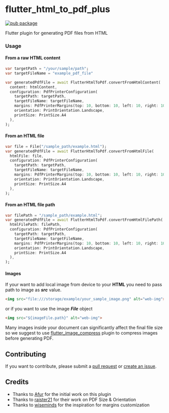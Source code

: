 # flutter_html_to_pdf_plus

[![pub package](https://img.shields.io/pub/v/flutter_html_to_pdf_plus.svg)](https://pub.dartlang.org/packages/flutter_html_to_pdf_plus)

Flutter plugin for generating PDF files from HTML

### Usage

#### From a raw HTML content

```dart 
var targetPath = "/your/sample/path";
var targetFileName = "example_pdf_file"

var generatedPdfFile = await FlutterHtmlToPdf.convertFromHtmlContent(
  content: htmlContent, 
  configuration: PdfPrinterConfiguration(
    targetPath: targetPath, 
    targetFileName: targetFileName,
    margins: PdfPrinterMargins(top: 10, bottom: 10, left: 10, right: 10),
    orientation: PrintOrientation.Landscape,
    printSize: PrintSize.A4
  ),
);
```

#### From an HTML file
```dart
var file = File("/sample_path/example.html");
var generatedPdfFile = await FlutterHtmlToPdf.convertFromHtmlFile(
  htmlFile: file,
  configuration: PdfPrinterConfiguration(
    targetPath: targetPath, 
    targetFileName: targetFileName,
    margins: PdfPrinterMargins(top: 10, bottom: 10, left: 10, right: 10),
    orientation: PrintOrientation.Landscape,
    printSize: PrintSize.A4
  ),
);
```

#### From an HTML file path
```dart
var filePath = "/sample_path/example.html";
var generatedPdfFile = await FlutterHtmlToPdf.convertFromHtmlFilePath(
  htmlFilePath: filePath,
  configuration: PdfPrinterConfiguration(
    targetPath: targetPath, 
    targetFileName: targetFileName,
    margins: PdfPrinterMargins(top: 10, bottom: 10, left: 10, right: 10),
    orientation: PrintOrientation.Landscape,
    printSize: PrintSize.A4
  ),
);
```

#### Images
If your want to add local image from device to your **HTML** you need to pass path to image as ***src*** value.

```html
<img src="file:///storage/example/your_sample_image.png" alt="web-img">
```
or if you want to use the image ***File*** object
```html
<img src="${imageFile.path}" alt="web-img">
```

Many images inside your document can significantly affect the final file size so we suggest to use [flutter_image_compress](https://github.com/OpenFlutter/flutter_image_compress) plugin to compress images before generating PDF.

## Contributing

If you want to contribute, please submit a [pull request](https://github.com/originoss/flutter_html_to_pdf_plus/pulls) or [create an issue](https://github.com/originoss/flutter_html_to_pdf_plus/issues).

## Credits

- Thanks to [Afur](https://github.com/afur) for the initial work on this plugin
- Thanks to [raister21](https://github.com/raister21) for their work on PDF Size & Orientation
- Thanks to [wiseminds](https://github.com/wiseminds) for the inspiration for margins customization
